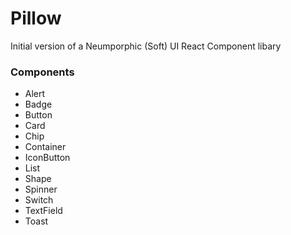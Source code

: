 # Pillow

Initial version of a Neumporphic (Soft) UI React Component libary

### Components
- Alert
- Badge
- Button
- Card
- Chip
- Container
- IconButton
- List
- Shape
- Spinner
- Switch
- TextField
- Toast
